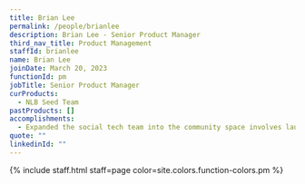 ```yaml
---
title: Brian Lee
permalink: /people/brianlee
description: Brian Lee - Senior Product Manager
third_nav_title: Product Management
staffId: brianlee
name: Brian Lee
joinDate: March 20, 2023
functionId: pm
jobTitle: Senior Product Manager
curProducts:
  - NLB Seed Team
pastProducts: []
accomplishments:
  - Expanded the social tech team into the community space involves launching various prototypes and products tailored to this arena. 
quote: ""
linkedinId: ""
---
```


{% include staff.html staff=page color=site.colors.function-colors.pm %}
